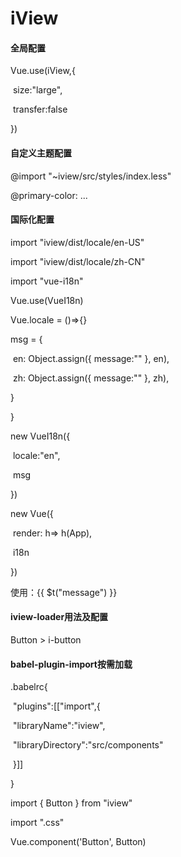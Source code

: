 # iView

#### 全局配置

Vue.use(iView,{

​    size:"large",

​    transfer:false

})

#### 自定义主题配置

@import "~iview/src/styles/index.less"

@primary-color: ...

#### 国际化配置

import "iview/dist/locale/en-US"

import "iview/dist/locale/zh-CN"

import "vue-i18n"

Vue.use(VueI18n)

Vue.locale = ()=>{}

msg = {

​    en: Object.assign({ message:"" }, en),

​    zh: Object.assign({ message:"" }, zh),

}

}

new VueI18n({

​    locale:"en",

​    msg

})

new Vue({

​    render: h=> h(App),

​    i18n

})

使用：{{ $t("message") }}

#### iview-loader用法及配置

Button > i-button

#### babel-plugin-import按需加载

.babelrc{

​    "plugins":[["import",{

​        "libraryName":"iview",

​        "libraryDirectory":"src/components"    

​    }]]

}

import { Button } from "iview"

import ".css"

Vue.component('Button', Button)